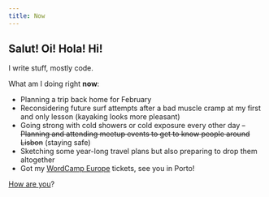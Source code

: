 ```yaml
---
title: Now
---
```


## Salut! Oi! Hola! Hi!

I write stuff, mostly code.

What am I doing right **now**:

- Planning a trip back home for February
- Reconsidering future surf attempts after a bad muscle cramp at my first and only lesson (kayaking looks more pleasant)
- Going strong with cold showers or cold exposure every other day
~~- Planning and attending meetup events to get to know people around Lisbon~~ (staying safe)
- Sketching some year-long travel plans but also preparing to drop them altogether
- Got my [WordCamp Europe](https://europe.wordcamp.org/2022/) tickets, see you in Porto!

[How are you](mailto:vlad@nsu.ro?subject=Hey%2C%20I%20am%20...)?
